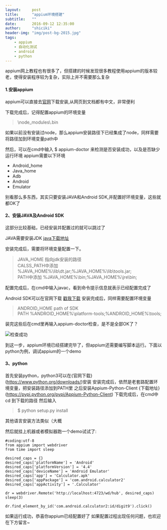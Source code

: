 ```yaml
---
layout:     post
title:      "appium环境搭建"
subtitle:   ""
date:       2016-09-12 12:35:00
author:     "shiciki"
header-img: "img/post-bg-2015.jpg"
tags:
    - appium
    - 自动化测试
    - android
    - python
---
```


appium网上教程也有很多了，但搭建的时候发现很多教程使用appium的版本较老，使得安装程序较为复杂，实际上并不需要那么复杂

#### 1.安装appium

appium可以直接去[官网](http://appium.io/index.html?lang=zh)下载安装,从网页到文档都有中文，非常便利

下载完成后，记得配置appium的环境变量

>\node_modules\\.bin  

如果以前没有安装过node，那么appium安装路径下已经集成了node，同样需要将路径加到环境变量path中

然后，可以在cmd中输入 $ appium-doctor 来检测是否安装成功，以及是否缺少运行环境
appium需要以下环境

+ Android_home
+ Java_home
+ Adb
+ Android
+ Emulator

别看那么多东西，其实只要安装JAVA和Android SDK,并配置好环境变量，这些就都OK了

#### 2、安装JAVA及Android SDK
这部分比较基础，已经安装并配置过的就可以跳过了

JAVA需要安装JDK
[java下载地址](http://www.java.com/zh_CN/download/manual.jsp)

安装完成后，需要将环境变量配置一下。

>JAVA_HOME 指向jdk安装的路径  
CALSS_PATH中添加 %JAVA_HOME%\lib\dt.jar;%JAVA_HOME%\lib\tools.jar;   
PATH中添加 %JAVA_HOME%\bin;%JAVA_HOME%\jre\bin;  

配置完成后，在cmd中输入javac，看到命令提示信息就表示已经配置完成了

Android SDK可以在官网下载
[戳我下载](http://developer.android.com/sdk/index.html)
安装完成后，同样需要配置环境变量

>ANDROID_HOME  path of SDK  
PATH  %ANDROID_HOME%\platform-tools;%ANDROID_HOME%\tools;  

装完这些后在cmd里再输入appium-doctor检查，是不是全部OK了？

![检查成功](/blog/img/post-160912.png)

到这一步，appium环境已经搭建完毕了，但appium还需要编写脚本运行。下面以python为例，调试appium的一个demo

#### 3、python
首先安装python，python3可以在{官网下载}(https://www.python.org/downloads/)安装
安装完成后，依然是老套路配置环境变量，把安装路径添加到PATH里
之后安装Appium-Python-Client
{下载地址}(https://pypi.python.org/pypi/Appium-Python-Client)
下载完成后，在cmd中 cd 到下载的路径
然后输入

> $ python setup.py install   

其他语言安装方法类似（大概

然后就挂上机器或者模拟器跑一个demo试试了:

    #coding:utf-8  
    from appium import webdriver  
    from time import sleep  
    
    desired_caps = {}  
    desired_caps['platformName'] = 'Android'  
    desired_caps['platformVersion'] = '4.4'  
    desired_caps['deviceName'] = 'Android Emulator'  
    desired_caps['app'] = 'Calculator.apk'  
    desired_caps['appPackage'] = 'com.android.calculator2'  
    desired_caps['appActivity'] = '.Calculator'  
     
    dr = webdriver.Remote('http://localhost:4723/wd/hub', desired_caps)  
    sleep(3)  
    
    dr.find_element_by_id('com.android.calculator2:id/digit9').click()  

如果运行成功，恭喜你appium已经配置好了
如果配置过程出现任何问题，也欢迎在下方留言~

